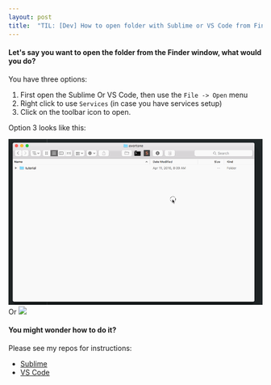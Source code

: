 ```yaml
---
layout: post
title:  "TIL: [Dev] How to open folder with Sublime or VS Code from Finder?"
---
```


#### Let's say you want to open the folder from the Finder window, what would you do?

You have three options:

1. First open the Sublime Or VS Code, then use the `File -> Open` menu
2. Right click to use `Services` (in case you have services setup)
3. Click on the toolbar icon to open.

Option 3 looks like this:

![](https://github.com/hamxiaoz/open-folder-with-sublime/raw/master/demo.gif)
Or
![](https://github.com/hamxiaoz/open-folder-with-vs-code/raw/master/demo.gif)


#### You might wonder how to do it?

Please see my repos for instructions:
- [Sublime](https://github.com/hamxiaoz/open-folder-with-sublime)
- [VS Code](https://github.com/hamxiaoz/open-folder-with-vs-code)
